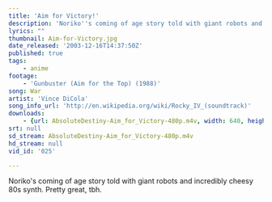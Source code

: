 ```yaml
---
title: 'Aim for Victory!'
description: 'Noriko''s coming of age story told with giant robots and incredibly cheesy 80s synth. Pretty great, tbh.'
lyrics: ""
thumbnail: Aim-for-Victory.jpg
date_released: '2003-12-16T14:37:50Z'
published: true
tags:
    - anime
footage:
    - 'Gunbuster (Aim for the Top) (1988)'
song: War
artist: 'Vince DiCola'
song_info_url: 'http://en.wikipedia.org/wiki/Rocky_IV_(soundtrack)'
downloads:
    - {url: AbsoluteDestiny-Aim_for_Victory-480p.m4v, width: 640, height: 480, mimetype: video/mp4}
srt: null
sd_stream: AbsoluteDestiny-Aim_for_Victory-480p.m4v
hd_stream: null
vid_id: '025'

---
```

Noriko's coming of age story told with giant robots and incredibly cheesy 80s synth. Pretty great, tbh.